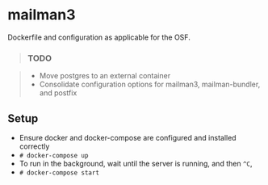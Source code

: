 # mailman3

Dockerfile and configuration as applicable for the OSF.

> ### TODO

> - Move postgres to an external container
> - Consolidate configuration options for mailman3, mailman-bundler, and postfix

## Setup

- Ensure docker and docker-compose are configured and installed correctly
- `# docker-compose up`
- To run in the background, wait until the server is running, and then `^C`,
- `# docker-compose start`



